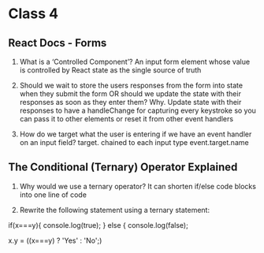 # Class 4

## React Docs - Forms

1. What is a ‘Controlled Component’?
An input form element whose value is controlled by React state as the single source of truth

2. Should we wait to store the users responses from the form into state when they submit the form OR should we update the state with their responses as soon as they enter them? Why.
Update state with their responses to have a handleChange for capturing every keystroke so you can pass it to other elements or reset it from other event handlers

3. How do we target what the user is entering if we have an event handler on an input field?
target. chained to each input type
event.target.name

## The Conditional (Ternary) Operator Explained

1. Why would we use a ternary operator?
It can shorten if/else code blocks into one line of code

2. Rewrite the following statement using a ternary statement:

if(x===y){
  console.log(true);
} else {
  console.log(false);


x.y = ((x===y) ? 'Yes' : 'No';)
